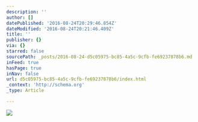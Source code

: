 ```yaml
---
description: ''
author: []
datePublished: '2016-08-24T20:29:46.854Z'
dateModified: '2016-08-24T20:21:46.409Z'
title: ''
publisher: {}
via: {}
starred: false
sourcePath: _posts/2016-08-24-d5c05975-bc85-4a5c-9cfb-fe69237878b6.md
inFeed: true
hasPage: true
inNav: false
url: d5c05975-bc85-4a5c-9cfb-fe69237878b6/index.html
_context: 'http://schema.org'
_type: Article

---
```

![](https://the-grid-user-content.s3-us-west-2.amazonaws.com/59137e14-49f0-4b55-88f4-7db703e8451b.jpg)